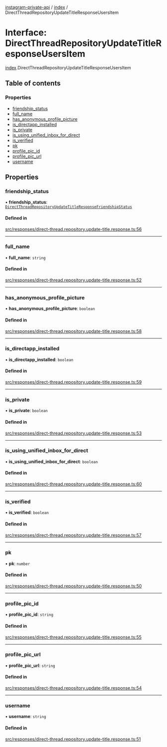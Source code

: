 [instagram-private-api](../../README.md) / [index](../../modules/index.md) / DirectThreadRepositoryUpdateTitleResponseUsersItem

# Interface: DirectThreadRepositoryUpdateTitleResponseUsersItem

[index](../../modules/index.md).DirectThreadRepositoryUpdateTitleResponseUsersItem

## Table of contents

### Properties

- [friendship\_status](DirectThreadRepositoryUpdateTitleResponseUsersItem.md#friendship_status)
- [full\_name](DirectThreadRepositoryUpdateTitleResponseUsersItem.md#full_name)
- [has\_anonymous\_profile\_picture](DirectThreadRepositoryUpdateTitleResponseUsersItem.md#has_anonymous_profile_picture)
- [is\_directapp\_installed](DirectThreadRepositoryUpdateTitleResponseUsersItem.md#is_directapp_installed)
- [is\_private](DirectThreadRepositoryUpdateTitleResponseUsersItem.md#is_private)
- [is\_using\_unified\_inbox\_for\_direct](DirectThreadRepositoryUpdateTitleResponseUsersItem.md#is_using_unified_inbox_for_direct)
- [is\_verified](DirectThreadRepositoryUpdateTitleResponseUsersItem.md#is_verified)
- [pk](DirectThreadRepositoryUpdateTitleResponseUsersItem.md#pk)
- [profile\_pic\_id](DirectThreadRepositoryUpdateTitleResponseUsersItem.md#profile_pic_id)
- [profile\_pic\_url](DirectThreadRepositoryUpdateTitleResponseUsersItem.md#profile_pic_url)
- [username](DirectThreadRepositoryUpdateTitleResponseUsersItem.md#username)

## Properties

### friendship\_status

• **friendship\_status**: [`DirectThreadRepositoryUpdateTitleResponseFriendshipStatus`](DirectThreadRepositoryUpdateTitleResponseFriendshipStatus.md)

#### Defined in

[src/responses/direct-thread.repository.update-title.response.ts:56](https://github.com/Nerixyz/instagram-private-api/blob/0e0721c/src/responses/direct-thread.repository.update-title.response.ts#L56)

___

### full\_name

• **full\_name**: `string`

#### Defined in

[src/responses/direct-thread.repository.update-title.response.ts:52](https://github.com/Nerixyz/instagram-private-api/blob/0e0721c/src/responses/direct-thread.repository.update-title.response.ts#L52)

___

### has\_anonymous\_profile\_picture

• **has\_anonymous\_profile\_picture**: `boolean`

#### Defined in

[src/responses/direct-thread.repository.update-title.response.ts:58](https://github.com/Nerixyz/instagram-private-api/blob/0e0721c/src/responses/direct-thread.repository.update-title.response.ts#L58)

___

### is\_directapp\_installed

• **is\_directapp\_installed**: `boolean`

#### Defined in

[src/responses/direct-thread.repository.update-title.response.ts:59](https://github.com/Nerixyz/instagram-private-api/blob/0e0721c/src/responses/direct-thread.repository.update-title.response.ts#L59)

___

### is\_private

• **is\_private**: `boolean`

#### Defined in

[src/responses/direct-thread.repository.update-title.response.ts:53](https://github.com/Nerixyz/instagram-private-api/blob/0e0721c/src/responses/direct-thread.repository.update-title.response.ts#L53)

___

### is\_using\_unified\_inbox\_for\_direct

• **is\_using\_unified\_inbox\_for\_direct**: `boolean`

#### Defined in

[src/responses/direct-thread.repository.update-title.response.ts:60](https://github.com/Nerixyz/instagram-private-api/blob/0e0721c/src/responses/direct-thread.repository.update-title.response.ts#L60)

___

### is\_verified

• **is\_verified**: `boolean`

#### Defined in

[src/responses/direct-thread.repository.update-title.response.ts:57](https://github.com/Nerixyz/instagram-private-api/blob/0e0721c/src/responses/direct-thread.repository.update-title.response.ts#L57)

___

### pk

• **pk**: `number`

#### Defined in

[src/responses/direct-thread.repository.update-title.response.ts:50](https://github.com/Nerixyz/instagram-private-api/blob/0e0721c/src/responses/direct-thread.repository.update-title.response.ts#L50)

___

### profile\_pic\_id

• **profile\_pic\_id**: `string`

#### Defined in

[src/responses/direct-thread.repository.update-title.response.ts:55](https://github.com/Nerixyz/instagram-private-api/blob/0e0721c/src/responses/direct-thread.repository.update-title.response.ts#L55)

___

### profile\_pic\_url

• **profile\_pic\_url**: `string`

#### Defined in

[src/responses/direct-thread.repository.update-title.response.ts:54](https://github.com/Nerixyz/instagram-private-api/blob/0e0721c/src/responses/direct-thread.repository.update-title.response.ts#L54)

___

### username

• **username**: `string`

#### Defined in

[src/responses/direct-thread.repository.update-title.response.ts:51](https://github.com/Nerixyz/instagram-private-api/blob/0e0721c/src/responses/direct-thread.repository.update-title.response.ts#L51)
